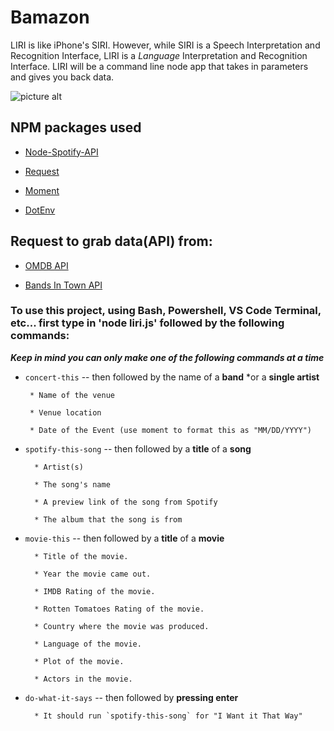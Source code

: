 # Bamazon

LIRI is like iPhone's SIRI. However, while SIRI is a Speech Interpretation and Recognition Interface, LIRI is a _Language_ Interpretation and Recognition Interface. LIRI will be a command line node app that takes in parameters and gives you back data.

 ![picture alt](https://imgur.com/a/2nK7zJe)

## NPM packages used

   * [Node-Spotify-API](https://www.npmjs.com/package/node-spotify-api)

   * [Request](https://www.npmjs.com/package/request)

   * [Moment](https://www.npmjs.com/package/moment)

   * [DotEnv](https://www.npmjs.com/package/dotenv)
   
## Request to grab data(API) from:
   
   * [OMDB API](http://www.omdbapi.com)
   
   * [Bands In Town API](http://www.artists.bandsintown.com/bandsintown-api)
   
### To use this project, using Bash, Powershell, VS Code Terminal, etc... first type in 'node liri.js' followed by the following commands:
   
   **_Keep in mind you can only make one of the following commands at a time_**

   * `concert-this` -- then followed by the name of a **band** *or a **single artist**
          
          * Name of the venue

          * Venue location

          * Date of the Event (use moment to format this as "MM/DD/YYYY")

   * `spotify-this-song` -- then followed by a **title** of a **song**
          
           * Artist(s)

           * The song's name

           * A preview link of the song from Spotify

           * The album that the song is from

   * `movie-this` -- then followed by a **title** of a **movie**
   
           * Title of the movie.
           
           * Year the movie came out.
           
           * IMDB Rating of the movie.
           
           * Rotten Tomatoes Rating of the movie.
           
           * Country where the movie was produced.
           
           * Language of the movie.
           
           * Plot of the movie.
           
           * Actors in the movie.

   * `do-what-it-says` -- then followed by **pressing enter**
   
           * It should run `spotify-this-song` for "I Want it That Way"
